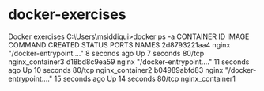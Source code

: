 # docker-exercises
Docker exercises
C:\Users\msiddiqui>docker ps -a
CONTAINER ID   IMAGE     COMMAND                  CREATED          STATUS          PORTS     NAMES
2d8793221aa4   nginx     "/docker-entrypoint.…"   8 seconds ago    Up 7 seconds    80/tcp    nginx_container3
d18bd8c9ea59   nginx     "/docker-entrypoint.…"   11 seconds ago   Up 10 seconds   80/tcp    nginx_container2
b04989abfd83   nginx     "/docker-entrypoint.…"   15 seconds ago   Up 14 seconds   80/tcp    nginx_container1
